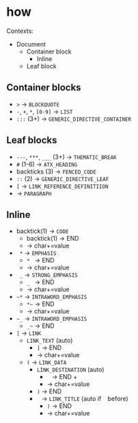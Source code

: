 # how

Contexts:

- Document
  - Container block
    - Inline
  - Leaf block

## Container blocks

- `>` -> `BLOCKQUOTE`
- `-`, `+`, `*`, `[0-9]` -> `LIST`
- `:::` (3+) -> `GENERIC_DIRECTIVE_CONTAINER`

## Leaf blocks

- `---`, `***`, `___` (3+) -> `THEMATIC_BREAK`
- `#` (1-6) -> `ATX_HEADING`
- backticks (3) -> `FENCED_CODE`
- `::` (2) -> `GENERIC_DIRECTIVE_LEAF`
- `[` -> `LINK_REFERENCE_DEFINITIION`
- -> `PARAGRAPH`

## Inline

- backtick(1) -> `CODE`
  - backtick(1) -> END
  - -> char+=value
- ` *` -> `EMPHASIS`
  - `* ` -> END
  - -> char+=value
- ` _` -> `STRONG_EMPHASIS`
  - `_ ` -> END
  - -> char+=value
- `~*` -> `INTRAWORD_EMPHASIS`
  - `*~` -> END
  - -> char+=value
- `~_` -> `INTRAWORD_EMPHASIS`
  - `_~` -> END
- `[` -> `LINK`
  - `LINK_TEXT` (auto)
    - `]` -> END
    - -> char+=value
  - `(` -> `LINK_DATA`
    - `LINK_DESTINATION` (auto)
      - ` ` -> END +
      - -> char+=value
    - `)` -> END
    - ` ` -> `LINK_TITLE` (auto if ` ` before)
      - `)` -> END
      - -> char+=value
